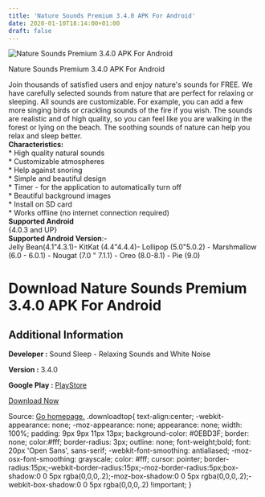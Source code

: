 ```yaml
---
title: 'Nature Sounds Premium 3.4.0 APK For Android'
date: 2020-01-10T18:14:00+01:00
draft: false
---
```


![Nature Sounds Premium 3.4.0 APK For Android](https://i1.wp.com/apkhome.net/wp-content/uploads/2020/01/Nature-Sounds-Premium-3.4.0.png "Nature Sounds Premium 3.4.0 APK For Android")

  

Nature Sounds Premium 3.4.0 APK For Android

Join thousands of satisfied users and enjoy nature's sounds for FREE. We have carefully selected sounds from nature that are perfect for relaxing or sleeping. All sounds are customizable. For example, you can add a few more singing birds or crackling sounds of the fire if you wish. The sounds are realistic and of high quality, so you can feel like you are walking in the forest or lying on the beach. The soothing sounds of nature can help you relax and sleep better.  
**Characteristics:**  
\* High quality natural sounds  
\* Customizable atmospheres  
\* Help against snoring  
\* Simple and beautiful design  
\* Timer - for the application to automatically turn off  
\* Beautiful background images  
\* Install on SD card  
\* Works offline (no internet connection required)  
**Supported Android**  
{4.0.3 and UP}  
**Supported Android Version**:-  
Jelly Bean(4.1"4.3.1)- KitKat (4.4"4.4.4)- Lollipop (5.0"5.0.2) - Marshmallow (6.0 - 6.0.1) - Nougat (7.0 " 7.1.1) - Oreo (8.0-8.1) - Pie (9.0)

Download Nature Sounds Premium 3.4.0 APK For Android
====================================================

Additional Information
----------------------

**Developer :** Sound Sleep - Relaxing Sounds and White Noise

**Version :** 3.4.0

**Google Play :** [PlayStore](https://play.google.com/store/apps/details?id=net.metapps.naturesounds)

  

[Download Now](https://store4app.co/post/nature-sounds-premium-3-4-0-apk-for-android_1578666802)

  
Source: [Go homepage.](https://store4app.co/post/nature-sounds-premium-3-4-0-apk-for-android_1578666802) .downloadtop{ text-align:center; -webkit-appearance: none; -moz-appearance: none; appearance: none; width: 100%; padding: 9px 9px 11px 13px; background-color: #0EBD3F; border: none; color:#fff; border-radius: 3px; outline: none; font-weight;bold; font: 20px 'Open Sans', sans-serif; -webkit-font-smoothing: antialiased; -moz-osx-font-smoothing: grayscale; color: #fff; cursor: pointer; border-radius:15px;-webkit-border-radius:15px;-moz-border-radius:5px;box-shadow:0 0 5px rgba(0,0,0,.2);-moz-box-shadow:0 0 5px rgba(0,0,0,.2);-webkit-box-shadow:0 0 5px rgba(0,0,0,.2) !important; }